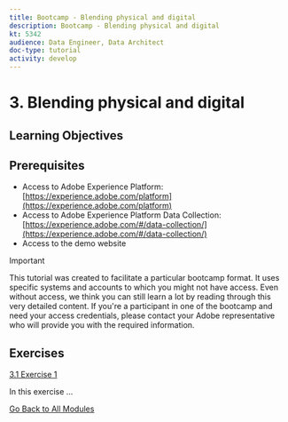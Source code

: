 ```yaml
---
title: Bootcamp - Blending physical and digital
description: Bootcamp - Blending physical and digital
kt: 5342
audience: Data Engineer, Data Architect
doc-type: tutorial
activity: develop
---
```

# 3. Blending physical and digital

## Learning Objectives

## Prerequisites

- Access to Adobe Experience Platform: [https://experience.adobe.com/platform](https://experience.adobe.com/platform)
- Access to Adobe Experience Platform Data Collection: [https://experience.adobe.com/#/data-collection/](https://experience.adobe.com/#/data-collection/)
- Access to the demo website

>[!IMPORTANT]
>
>This tutorial was created to facilitate a particular bootcamp format. It uses specific systems and accounts to which you might not have access. Even without access, we think you can still learn a lot by reading through this very detailed content. If you're a participant in one of the bootcamp and need your access credentials, please contact your Adobe representative who will provide you with the required information.

## Exercises

[3.1 Exercise 1](./ex1.md)

In this exercise ...

[Go Back to All Modules](../../overview.md)
